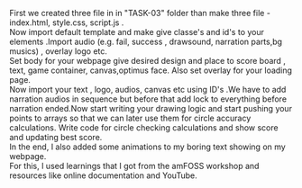 First we created three file in in "TASK-03" folder than make three file - index.html, style.css, script.js .<br>
Now import default template and make give classe's and id's to your elements .Import audio (e.g. fail, success , drawsound, narration parts,bg musics) , overlay logo etc.<br>
Set body for your webpage give desired design and place to score board , text, game container, canvas,optimus face. Also set overlay for your loading page.<br>
Now import your text , logo, audios, canvas etc using ID's .We have to add narration audios in sequence but before that add lock to everything before narration ended.Now start writing your drawing logic and start pushing your points to arrays so that we can later use them for circle accuracy calculations. Write code for circle checking calculations and show score and updating best score.<br>
In the end, I also added some animations to my boring text showing on my webpage.<br>
For this, I used learnings that I got from the amFOSS workshop and resources like online documentation and YouTube.
